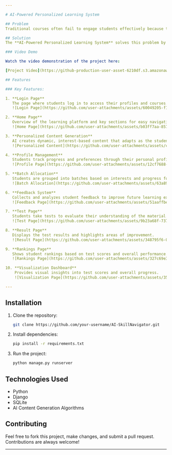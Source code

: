 ```yaml
---

# AI-Powered Personalized Learning System

## Problem
Traditional courses often fail to engage students effectively because the content is generic and not tailored to their specific needs or interests. This leads to disengagement and reduced learning outcomes. There is a need for a dynamic and personalized learning experience that adapts to individual preferences, making learning more relevant and motivating for students.

## Solution
The **AI-Powered Personalized Learning System** solves this problem by using AI to generate personalized content based on each student's interests. This makes learning more engaging and relevant. The system adapts in real-time, ensuring that students are always learning through content that aligns with their preferences and needs. Additionally, features like feedback collection, performance visualization, and batch allocation help students track their progress, while the system adjusts to improve their learning journey.

### Video Demo

Watch the video demonstration of the project here:  

[Project Video](https://github-production-user-asset-6210df.s3.amazonaws.com/91521461/393635521-0c5fac9b-b8af-4f1b-b636-c56b3519742e.mp4?X-Amz-Algorithm=AWS4-HMAC-SHA256&X-Amz-Credential=AKIAVCODYLSA53PQK4ZA%2F20241208%2Fus-east-1%2Fs3%2Faws4_request&X-Amz-Date=20241208T191211Z&X-Amz-Expires=300&X-Amz-Signature=305a3cb2c102eaf9ead4e7c1b283b6039b0b191211e4167d0f7ae19156675fcc&X-Amz-SignedHeaders=host)

## Features

### Key Features:

1. **Login Page**  
   The page where students log in to access their profiles and courses.  
   ![Login Page](https://github.com/user-attachments/assets/60049205-f1d3-46ac-bbe6-6a382e64c3f6)

2. **Home Page**  
   Overview of the learning platform and key sections for easy navigation.  
   ![Home Page](https://github.com/user-attachments/assets/b03ff7aa-8578-43c4-bcb2-344c59029814)

3. **Personalized Content Generation**  
   AI creates dynamic, interest-based content that adapts as the student progresses.  
   ![Personalized Content](https://github.com/user-attachments/assets/c9f06b7d-984f-471c-8ab0-ccb496236966)

4. **Profile Management**  
   Students track progress and preferences through their personal profiles.  
   ![Profile Page](https://github.com/user-attachments/assets/12cf7688-1b75-4e7a-99f1-fa1ba431111d)

5. **Batch Allocation**  
   Students are grouped into batches based on interests and progress for targeted learning.  
   ![Batch Allocation](https://github.com/user-attachments/assets/63a89f9e-2924-48c9-b67c-5b8cd97d5c84)

6. **Feedback System**  
   Collects and analyzes student feedback to improve future learning experiences.  
   ![Feedback Page](https://github.com/user-attachments/assets/51aaffbe-9fad-4b57-b6f8-5e354355f168)

7. **Test Page**  
   Students take tests to evaluate their understanding of the material.  
   ![Test Page](https://github.com/user-attachments/assets/9b23a68f-7372-402a-b720-a733a7bedbd2)

8. **Result Page**  
   Displays the test results and highlights areas of improvement.  
   ![Result Page](https://github.com/user-attachments/assets/348795f6-0a20-4b1c-adad-ff8d663cfd47)

9. **Rankings Page**  
   Shows student rankings based on test scores and overall performance.  
   ![Rankings Page](https://github.com/user-attachments/assets/327c69e3-197f-4162-ab12-74928be5542a)

10. **Visualization Dashboard**  
    Provides visual insights into test scores and overall progress.  
    ![Visualization Page](https://github.com/user-attachments/assets/35971dee-039b-4129-bb62-ae9f2e3a2ab0)

---
```


## Installation

1. Clone the repository:
   ```bash
   git clone https://github.com/your-username/AI-SkillNavigator.git
   ```
2. Install dependencies:
   ```bash
   pip install -r requirements.txt
   ```
3. Run the project:
   ```bash
   python manage.py runserver
   ```

## Technologies Used
- Python
- Django
- SQLite
- AI Content Generation Algorithms

## Contributing
Feel free to fork this project, make changes, and submit a pull request. Contributions are always welcome!

---
